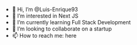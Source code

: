 - 👋 Hi, I’m @Luis-Enrique93
- 👀 I’m interested in Next JS
- 🌱 I’m currently learning Full Stack Development
- 💞️ I’m looking to collaborate on a startup
- 📫 How to reach me: here

<!---
Luis-Enrique93/Luis-Enrique93 is a ✨ special ✨ repository because its `README.md` (this file) appears on your GitHub profile.
You can click the Preview link to take a look at your changes.
--->
